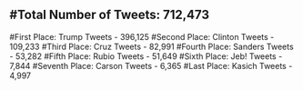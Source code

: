 #Total Number of Tweets: 712,473 
---
#First Place: Trump Tweets - 396,125
#Second Place: Clinton Tweets - 109,233
#Third Place: Cruz Tweets - 82,991
#Fourth Place: Sanders Tweets - 53,282
#Fifth Place: Rubio Tweets - 51,649
#Sixth Place: Jeb! Tweets - 7,844
#Seventh Place: Carson Tweets - 6,365
#Last Place: Kasich Tweets - 4,997
